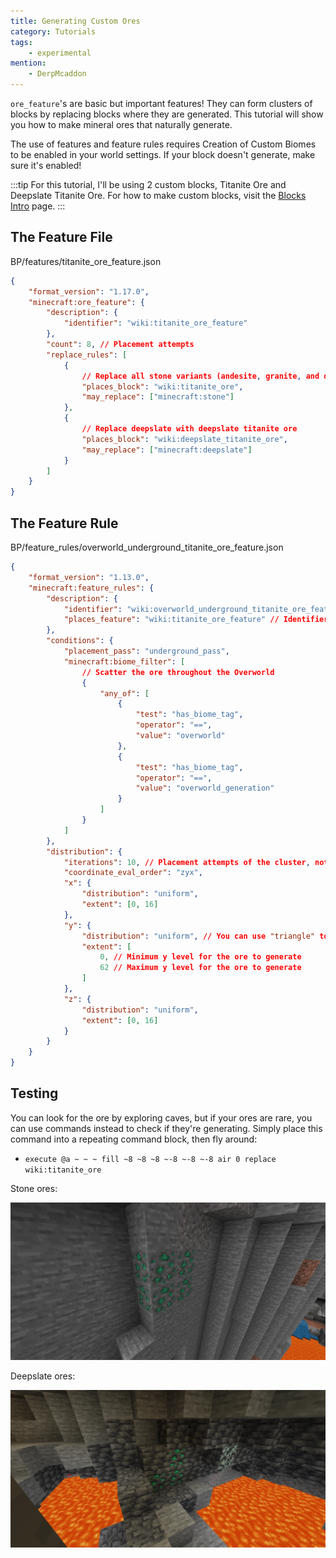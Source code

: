 ```yaml
---
title: Generating Custom Ores
category: Tutorials
tags:
	- experimental
mention:
	- DerpMcaddon
---
```


`ore_feature`'s are basic but important features! They can form clusters of blocks by replacing blocks where they are generated. This tutorial will show you how to make mineral ores that naturally generate.

The use of features and feature rules requires Creation of Custom Biomes to be enabled in your world settings. If your block doesn't generate, make sure it's enabled!

:::tip
For this tutorial, I'll be using 2 custom blocks, Titanite Ore and Deepslate Titanite Ore. For how to make custom blocks, visit the [Blocks Intro](/blocks/blocks-intro) page.
:::

## The Feature File

<CodeHeader>BP/features/titanite_ore_feature.json</CodeHeader>

```json
{
	"format_version": "1.17.0",
	"minecraft:ore_feature": {
		"description": {
			"identifier": "wiki:titanite_ore_feature"
		},
		"count": 8, // Placement attempts
		"replace_rules": [
			{
				// Replace all stone variants (andesite, granite, and diorite) with titanite ore
				"places_block": "wiki:titanite_ore",
				"may_replace": ["minecraft:stone"]
			},
			{
				// Replace deepslate with deepslate titanite ore
				"places_block": "wiki:deepslate_titanite_ore",
				"may_replace": ["minecraft:deepslate"]
			}
		]
	}
}
```

## The Feature Rule

<CodeHeader>BP/feature_rules/overworld_underground_titanite_ore_feature.json</CodeHeader>

```json
{
	"format_version": "1.13.0",
	"minecraft:feature_rules": {
		"description": {
			"identifier": "wiki:overworld_underground_titanite_ore_feature",
			"places_feature": "wiki:titanite_ore_feature" // Identifier from the feature file
		},
		"conditions": {
			"placement_pass": "underground_pass",
			"minecraft:biome_filter": [
				// Scatter the ore throughout the Overworld
				{
					"any_of": [
						{
							"test": "has_biome_tag",
							"operator": "==",
							"value": "overworld"
						},
						{
							"test": "has_biome_tag",
							"operator": "==",
							"value": "overworld_generation"
						}
					]
				}
			]
		},
		"distribution": {
			"iterations": 10, // Placement attempts of the cluster, not the ore blocks
			"coordinate_eval_order": "zyx",
			"x": {
				"distribution": "uniform",
				"extent": [0, 16]
			},
			"y": {
				"distribution": "uniform", // You can use "triangle" to make ores more common in the middle of the extent
				"extent": [
					0, // Minimum y level for the ore to generate
					62 // Maximum y level for the ore to generate
				]
			},
			"z": {
				"distribution": "uniform",
				"extent": [0, 16]
			}
		}
	}
}
```

## Testing

You can look for the ore by exploring caves, but if your ores are rare, you can use commands instead to check if they're generating. Simply place this command into a repeating command block, then fly around:

-   `execute @a ~ ~ ~ fill ~8 ~8 ~8 ~-8 ~-8 ~-8 air 0 replace wiki:titanite_ore`

Stone ores:

![](/assets/images/world-generation/generating-custom-ores/stone_ore.png)

Deepslate ores:

![](/assets/images/world-generation/generating-custom-ores/deepslate_ore.png)
